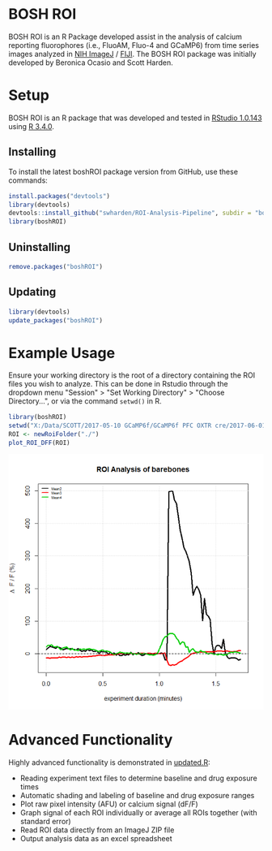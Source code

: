 # BOSH ROI
BOSH ROI is an R Package developed assist in the analysis of calcium reporting fluorophores (i.e., FluoAM, Fluo-4 and GCaMP6) from time series images analyzed in [NIH ImageJ](https://imagej.nih.gov/ij/index.html) / [FIJI](http://fiji.sc/). The BOSH ROI package was initially developed by Beronica Ocasio and Scott Harden.

# Setup 
BOSH ROI is an R package that was developed and tested in [RStudio 1.0.143](https://www.rstudio.com/products/rstudio/) using [R 3.4.0](https://cran.rstudio.com/).

## Installing
To install the latest boshROI package version from GitHub, use these commands:
```R
install.packages("devtools")
library(devtools)
devtools::install_github("swharden/ROI-Analysis-Pipeline", subdir = "boshROI")
library(boshROI)
```

## Uninstalling
```R
remove.packages("boshROI")
```

## Updating
```R
library(devtools)
update_packages("boshROI")
```

# Example Usage 
Ensure your working directory is the root of a directory containing the ROI files you wish to analyze. This can be done in Rstudio through the dropdown menu "Session" > "Set Working Directory" > "Choose Directory...", or via the command ```setwd()``` in R.  

```R
library(boshROI)
setwd("X:/Data/SCOTT/2017-05-10 GCaMP6f/GCaMP6f PFC OXTR cre/2017-06-01 cell2")
ROI <- newRoiFolder("./")
plot_ROI_DFF(ROI)
```
![](demo.png)

# Advanced Functionality
Highly advanced functionality is demonstrated in [updated.R](../sandbox/beronica/updated.R): 
* Reading experiment text files to determine baseline and drug exposure times
* Automatic shading and labeling of baseline and drug exposure ranges
* Plot raw pixel intensity (AFU) or calcium signal (dF/F) 
* Graph signal of each ROI individually or average all ROIs together (with standard error)
* Read ROI data directly from an ImageJ ZIP file
* Output analysis data as an excel spreadsheet

